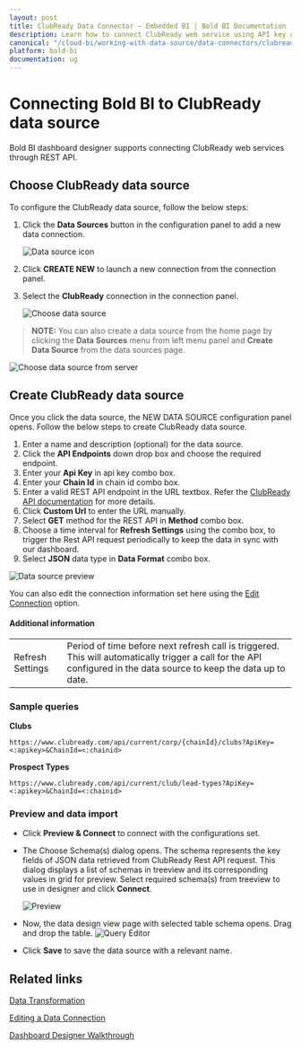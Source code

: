 ```yaml
---
layout: post
title: ClubReady Data Connector – Embedded BI | Bold BI Documentation
description: Learn how to connect ClubReady web service using API key and Chain Id with Bold BI Embedded and create data source.
canonical: "/cloud-bi/working-with-data-source/data-connectors/clubready/"
platform: bold-bi
documentation: ug
---
```


# Connecting Bold BI to ClubReady data source
Bold BI dashboard designer supports connecting ClubReady web services through REST API. 

## Choose ClubReady data source

To configure the ClubReady data source, follow the below steps:

1. Click the **Data Sources** button in the configuration panel to add a new data connection.

   ![Data source icon](/static/assets/embedded/working-with-datasource/data-connectors/images/common/DataSourcesIcon.png)

2. Click **CREATE NEW** to launch a new connection from the connection panel.
3. Select the **ClubReady** connection in the connection panel.

   ![Choose data source](/static/assets/embedded/working-with-datasource/data-connectors/images/ClubReady/ChooseDS.png)

> **NOTE:** You can also create a data source from the home page by clicking the **Data Sources** menu from left menu panel and **Create Data Source** from the data sources page.

   ![Choose data source from server](/static/assets/embedded/working-with-datasource/data-connectors/images/ClubReady/ChooseDS_Server.png)


## Create ClubReady data source
Once you click the data source, the NEW DATA SOURCE configuration panel opens. Follow the below steps to create ClubReady data source.
1. Enter a name and description (optional) for the data source.
2. Click the **API Endpoints** down drop box and choose the required endpoint.
3. Enter your **Api Key** in api key combo box.
4. Enter your **Chain Id** in chain id combo box. 
5. Enter a valid REST API endpoint in the URL textbox. Refer the [ClubReady API documentation](https://www.clubready.com/api/current/metadata) for more details.  
6. Click **Custom Url** to enter the URL manually.
7. Select **GET** method for the REST API in **Method** combo box.
8. Choose a time interval for **Refresh Settings** using the combo box, to trigger the Rest API request periodically to keep the data in sync with our dashboard.  
9. Select **JSON** data type in **Data Format** combo box.

![Data source preview](/static/assets/embedded/working-with-datasource/data-connectors/images/ClubReady/DataSourcesView.png)

You can also edit the connection information set here using the [Edit Connection](/embedded-bi/working-with-data-source/editing-a-data-connection/) option.

#### Additional information
<table width="600">
<tr>
<td>
Refresh Settings
</td>
<td>
Period of time before next refresh call is triggered. This will automatically trigger a call for the API configured in the data source to keep the data up to date.
</td>
</tr>
</table>

### Sample queries
**Clubs**

`https://www.clubready.com/api/current/corp/{chainId}/clubs?ApiKey=<:apikey>&ChainId=<:chainid>`

**Prospect Types**

`https://www.clubready.com/api/current/club/lead-types?ApiKey=<:apikey>&ChainId=<:chainid>`

### Preview and data import
* Click **Preview & Connect** to connect with the configurations set.
* The Choose Schema(s) dialog opens. The schema represents the key fields of JSON data retrieved from ClubReady Rest API request. This dialog displays a list of schemas in treeview and its corresponding values in grid for preview. Select required schema(s) from treeview to use in designer and click **Connect**.

   ![Preview](/static/assets/embedded/working-with-datasource/data-connectors/images/common/Preview.png)

* Now, the data design view page with selected table schema opens. Drag and drop the table.
   ![Query Editor](/static/assets/embedded/working-with-datasource/data-connectors/images/common/QueryEditor.png)

* Click **Save** to save the data source with a relevant name.

## Related links
[Data Transformation](/embedded-bi/working-with-data-source/transforming-data/joining-table/)

[Editing a Data Connection](/embedded-bi/working-with-data-source/editing-a-data-connection/)   

[Dashboard Designer Walkthrough](/embedded-bi/getting-started/bold-bi-walk-through/)